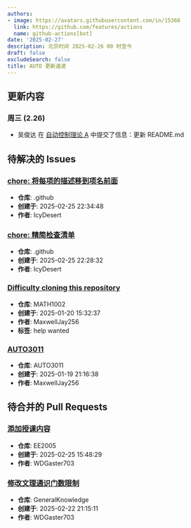 ```yaml
---
authors:
- image: https://avatars.githubusercontent.com/in/15368
  link: https://github.com/features/actions
  name: github-actions[bot]
date: '2025-02-27'
description: 北京时间 2025-02-26 00 时至今
draft: false
excludeSearch: false
title: AUTO 更新速递
---
```


## 更新内容

### 周三 (2.26)

- 吴俊达 在 [自动控制理论 A](https://github.com/HITSZ-OpenAuto/AUTO3001A) 中提交了信息：更新 README.md

## 待解决的 Issues

### [chore: 将每项的描述移到项名前面](https://github.com/HITSZ-OpenAuto/.github/issues/14)

- **仓库**: .github
- **创建于**: 2025-02-25 22:34:48
- **作者**: IcyDesert

### [chore: 精简检查清单](https://github.com/HITSZ-OpenAuto/.github/issues/13)

- **仓库**: .github
- **创建于**: 2025-02-25 22:28:32
- **作者**: IcyDesert

### [Difficulty cloning this repository](https://github.com/HITSZ-OpenAuto/MATH1002/issues/13)

- **仓库**: MATH1002
- **创建于**: 2025-01-20 15:32:37
- **作者**: MaxwellJay256
- **标签**: help wanted

### [AUTO3011](https://github.com/HITSZ-OpenAuto/AUTO3011/issues/4)

- **仓库**: AUTO3011
- **创建于**: 2025-01-19 21:16:38
- **作者**: MaxwellJay256

## 待合并的 Pull Requests

### [添加授课内容](https://github.com/HITSZ-OpenAuto/EE2005/pull/3)

- **仓库**: EE2005
- **创建于**: 2025-02-25 15:48:29
- **作者**: WDGaster703

### [修改文理通识门数限制](https://github.com/HITSZ-OpenAuto/GeneralKnowledge/pull/6)

- **仓库**: GeneralKnowledge
- **创建于**: 2025-02-22 21:15:11
- **作者**: WDGaster703

